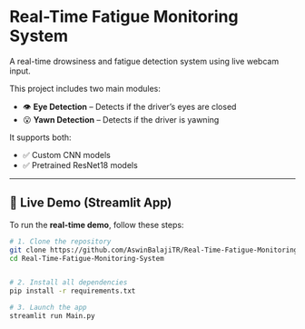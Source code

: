 # Real-Time Fatigue Monitoring System

A real-time drowsiness and fatigue detection system using live webcam input.  

This project includes two main modules:
- 👁️ **Eye Detection** – Detects if the driver’s eyes are closed
- 😮 **Yawn Detection** – Detects if the driver is yawning

It supports both:
- ✅ Custom CNN models
- ✅ Pretrained ResNet18 models

---

## 🚀 Live Demo (Streamlit App)

To run the **real-time demo**, follow these steps:

```bash
# 1. Clone the repository
git clone https://github.com/AswinBalajiTR/Real-Time-Fatigue-Monitoring-System
cd Real-Time-Fatigue-Monitoring-System
```

```bash

# 2. Install all dependencies
pip install -r requirements.txt
```
```bash
# 3. Launch the app
streamlit run Main.py
```
